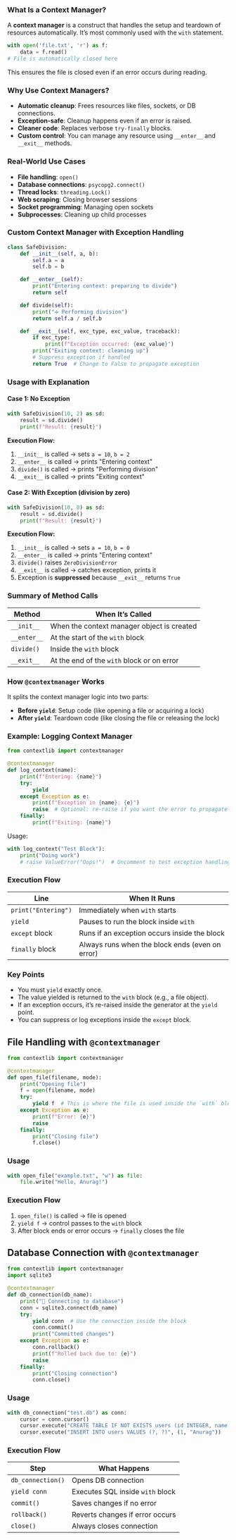 ### What Is a Context Manager?
A **context manager** is a construct that handles the setup and teardown of resources automatically. It’s most commonly used with the `with` statement.
```python
with open('file.txt', 'r') as f:
    data = f.read()
# File is automatically closed here
```
This ensures the file is closed even if an error occurs during reading.
### Why Use Context Managers?

- **Automatic cleanup**: Frees resources like files, sockets, or DB connections.
- **Exception-safe**: Cleanup happens even if an error is raised.
- **Cleaner code**: Replaces verbose `try-finally` blocks.
- **Custom control**: You can manage any resource using `__enter__` and `__exit__` methods.

### Real-World Use Cases

- **File handling**: `open()`
- **Database connections**: `psycopg2.connect()`
- **Thread locks**: `threading.Lock()`
- **Web scraping**: Closing browser sessions
- **Socket programming**: Managing open sockets
- **Subprocesses**: Cleaning up child processes

### Custom Context Manager with Exception Handling
```python
class SafeDivision:
    def __init__(self, a, b):
        self.a = a
        self.b = b

    def __enter__(self):
        print("Entering context: preparing to divide")
        return self

    def divide(self):
        print("➗ Performing division")
        return self.a / self.b

    def __exit__(self, exc_type, exc_value, traceback):
        if exc_type:
            print(f"Exception occurred: {exc_value}")
        print("Exiting context: cleaning up")
        # Suppress exception if handled
        return True  # Change to False to propagate exception
```
### Usage with Explanation

#### Case 1: No Exception
```python
with SafeDivision(10, 2) as sd:
    result = sd.divide()
    print(f"Result: {result}")
```
**Execution Flow:**
1. `__init__` is called → sets `a = 10`, `b = 2`
2. `__enter__` is called → prints "Entering context"
3. `divide()` is called → prints "Performing division"
4. `__exit__` is called → prints "Exiting context"
#### Case 2: With Exception (division by zero)
```python
with SafeDivision(10, 0) as sd:
    result = sd.divide()
    print(f"Result: {result}")
```
**Execution Flow:**
1. `__init__` is called → sets `a = 10`, `b = 0`
2. `__enter__` is called → prints "Entering context"
3. `divide()` raises `ZeroDivisionError`
4. `__exit__` is called → catches exception, prints it
5. Exception is **suppressed** because `__exit__` returns `True`

### Summary of Method Calls

| Method         | When It’s Called                          |
|----------------|--------------------------------------------|
| `__init__`     | When the context manager object is created |
| `__enter__`    | At the start of the `with` block           |
| `divide()`     | Inside the `with` block                    |
| `__exit__`     | At the end of the `with` block or on error |

### How `@contextmanager` Works

It splits the context manager logic into two parts:
- **Before `yield`**: Setup code (like opening a file or acquiring a lock)
- **After `yield`**: Teardown code (like closing the file or releasing the lock)

### Example: Logging Context Manager
```python
from contextlib import contextmanager

@contextmanager
def log_context(name):
    print(f"Entering: {name}")
    try:
        yield
    except Exception as e:
        print(f"Exception in {name}: {e}")
        raise  # Optional: re-raise if you want the error to propagate
    finally:
        print(f"Exiting: {name}")
```
Usage:
```python
with log_context("Test Block"):
    print("Doing work")
    # raise ValueError("Oops!")  # Uncomment to test exception handling
```
### Execution Flow

| Line | When It Runs |
|------|--------------|
| `print("Entering")` | Immediately when `with` starts |
| `yield`             | Pauses to run the block inside `with` |
| `except` block      | Runs if an exception occurs inside the block |
| `finally` block     | Always runs when the block ends (even on error) |

### Key Points

- You must `yield` exactly once.
- The value yielded is returned to the `with` block (e.g., a file object).
- If an exception occurs, it’s re-raised inside the generator at the `yield` point.
- You can suppress or log exceptions inside the `except` block.

## File Handling with `@contextmanager`

```python
from contextlib import contextmanager

@contextmanager
def open_file(filename, mode):
    print("Opening file")
    f = open(filename, mode)
    try:
        yield f  # This is where the file is used inside the `with` block
    except Exception as e:
        print(f"Error: {e}")
        raise
    finally:
        print("Closing file")
        f.close()
```
###  Usage
```python
with open_file("example.txt", "w") as file:
    file.write("Hello, Anurag!")
```
### Execution Flow
1. `open_file()` is called → file is opened
2. `yield f` → control passes to the `with` block
3. After block ends or error occurs → `finally` closes the file

## Database Connection with `@contextmanager`
```python
from contextlib import contextmanager
import sqlite3

@contextmanager
def db_connection(db_name):
    print("🔌 Connecting to database")
    conn = sqlite3.connect(db_name)
    try:
        yield conn  # Use the connection inside the block
        conn.commit()
        print("Committed changes")
    except Exception as e:
        conn.rollback()
        print(f"Rolled back due to: {e}")
        raise
    finally:
        print("Closing connection")
        conn.close()
```
### Usage
```python
with db_connection("test.db") as conn:
    cursor = conn.cursor()
    cursor.execute("CREATE TABLE IF NOT EXISTS users (id INTEGER, name TEXT)")
    cursor.execute("INSERT INTO users VALUES (?, ?)", (1, "Anurag"))
```
### Execution Flow
| Step | What Happens |
|------|--------------|
| `db_connection()` | Opens DB connection |
| `yield conn` | Executes SQL inside `with` block |
| `commit()` | Saves changes if no error |
| `rollback()` | Reverts changes if error occurs |
| `close()` | Always closes connection |
